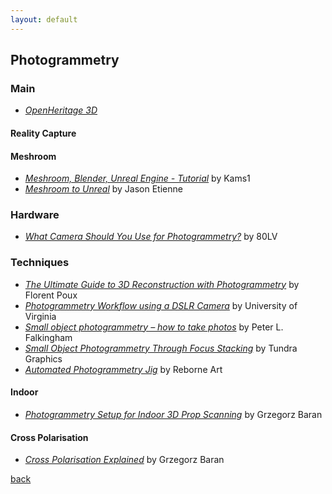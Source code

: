 ```yaml
---
layout: default
---
```


## Photogrammetry

### Main

* _[OpenHeritage 3D](https://openheritage3d.org/)_

#### Reality Capture

#### Meshroom

* _[Meshroom, Blender, Unreal Engine - Tutorial](https://www.youtube.com/watch?v=Iy9KUAO3Oe0)_ by Kams1
* _[Meshroom to Unreal](https://www.youtube.com/watch?v=MKAT3JZS0Co)_ by Jason Etienne

### Hardware

* _[What Camera Should You Use for Photogrammetry?](https://medium.com/@EightyLevel/what-camera-should-you-use-for-photogrammetry-3a67864bd4eb)_ by 80LV

### Techniques

* _[The Ultimate Guide to 3D Reconstruction with Photogrammetry](https://towardsdatascience.com/the-ultimate-guide-to-3d-reconstruction-with-photogrammetry-56155516ddc4)_ by Florent Poux
* _[Photogrammetry Workflow using a DSLR Camera](https://scholarslab.lib.virginia.edu/blog/documentation-photogrammetry/)_ by University of Virginia
* _[Small object photogrammetry – how to take photos](https://peterfalkingham.com/2019/01/16/small-object-photogrammetry-how-to-take-photos/)_ by Peter L. Falkingham
* _[Small Object Photogrammetry Through Focus Stacking](https://www.tundragraphics.com/blog/2020/06/small-object-photogrammetry-through-focus-stacking/)_ by Tundra Graphics
* _[Automated Photogrammetry Jig](https://www.youtube.com/watch?v=INYJQXWvYBI)_ by Reborne Art

#### Indoor

* _[Photogrammetry Setup for Indoor 3D Prop Scanning](https://www.youtube.com/watch?v=REA3XNgUMJg)_ by Grzegorz Baran

#### Cross Polarisation

* _[Cross Polarisation Explained](https://www.youtube.com/watch?v=uWtoZs1jgOg)_ by Grzegorz Baran


[back](../)
